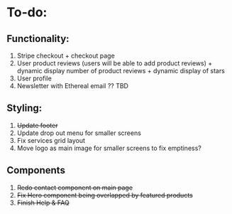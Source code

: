 # To-do:

## Functionality:

1. Stripe checkout + checkout page
2. User product reviews (users will be able to add product reviews) + dynamic display number of product reviews + dynamic display of stars
3. User profile
4. Newsletter with Ethereal email ?? TBD

## Styling:

1. ~~Update footer~~
2. Update drop out menu for smaller screens
3. Fix services grid layout
4. Move logo as main image for smaller screens to fix emptiness?

## Components

1. ~~Redo contact component on main page~~
2. ~~Fix Hero component being overlapped by featured products~~
3. ~~Finish Help & FAQ~~

